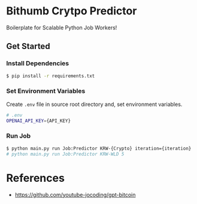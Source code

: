 # Bithumb Crytpo Predictor
Boilerplate for Scalable Python Job Workers!

## Get Started

### Install Dependencies
```bash
$ pip install -r requirements.txt
```

### Set Environment Variables
Create `.env` file in source root directory and, set environment variables.
```bash
# .env
OPENAI_API_KEY={API_KEY}
``` 

### Run Job
```bash
$ python main.py run Job:Predictor KRW-{Crypto} iteration={iteration}
# python main.py run Job:Predictor KRW-WLD 5
```

# References
- https://github.com/youtube-jocoding/gpt-bitcoin
